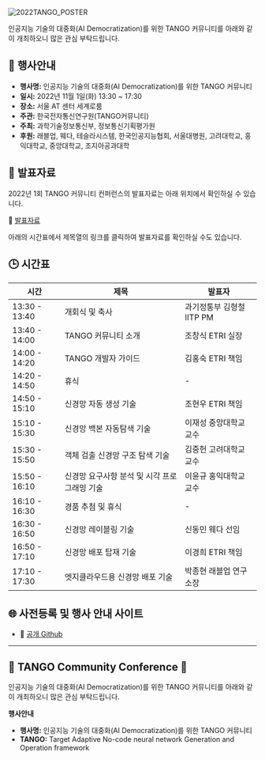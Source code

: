 ![
 2022TANGO_POSTER   
](img/20221101_tango.jpg)

인공지능 기술의 대중화(AI Democratization)를 위한 TANGO 커뮤니티를 아래와 같이 개최하오니 많은 관심 부탁드립니다.

## 📅 행사안내
- **행사명:** 인공지능 기술의 대중화(AI Democratization)를 위한 TANGO 커뮤니티
- **일시:** 2022년 11월 1일(화) 13:30 ~ 17:30
- **장소:** 서울 AT 센터 세계로룸
- **주관:** 한국전자통신연구원(TANGO커뮤니티)
- **주최:** 과학기술정보통신부, 정보통신기획평가원
- **후원:** 래블업, 웨다, 테슬라시스템, 한국인공지능협회, 서울대병원, 고려대학교, 홍익대학교, 중앙대학교, 조지아공과대학

## 📝 발표자료
2022년 1회 TANGO 커뮤니티 컨퍼런스의 발표자료는 아래 위치에서 확인하실 수 있습니다.

🔗 [발표자료](https://github.com/ML-TANGO/TANGO/tree/main/docs/2022_Fall_Community_Conference)

아래의 시간표에서 제목열의 링크를 클릭하여 발표자료를 확인하실 수도 있습니다.

## 🕒 시간표
| 시간           | 제목                             | 발표자                       |
|----------------|----------------------------------|------------------------------|
| 13:30 - 13:40  | 개회식 및 축사                   | 과기정통부 김형철 IITP PM     |
| 13:40 - 14:00  | TANGO 커뮤니티 소개              | 조창식 ETRI 실장             |
| 14:00 - 14:20  | TANGO 개발자 가이드              | 김홍숙 ETRI 책임             |
| 14:20 - 14:50  | 휴식                             | -                            |
| 14:50 - 15:10  | 신경망 자동 생성 기술            | 조현우 ETRI 책임             |
| 15:10 - 15:30  | 신경망 백본 자동탐색 기술        | 이재성 중앙대학교 교수       |
| 15:30 - 15:50  | 객체 검출 신경망 구조 탐색 기술 | 김중헌 고려대학교 교수       |
| 15:50 - 16:10  | 신경망 요구사항 분석 및 시각 프로그래밍 기술 | 이윤규 홍익대학교 교수 |
| 16:10 - 16:30  | 경품 추첨 및 휴식                | -                            |
| 16:30 - 16:50  | 신경망 레이블링 기술              | 신동민 웨다 선임             |
| 16:50 - 17:10  | 신경망 배포 탑재 기술            | 이경희 ETRI 책임             |
| 17:10 - 17:30  | 엣지클라우드용 신경망 배포 기술  | 박종현 래블업 연구소장       |

## 🌐 사전등록 및 행사 안내 사이트
- 🔗 [공개 Github](https://github.com/ML-TANGO/TANGO)

---

## 🎊 TANGO Community Conference 🎊
인공지능 기술의 대중화(AI Democratization)를 위한 TANGO 커뮤니티를 아래와 같이 개최하오니 많은 관심 부탁드립니다.

**행사안내**
- **행사명:** 인공지능 기술의 대중화(AI Democratization)를 위한 TANGO 커뮤니티
- **TANGO:** Target Adaptive No-code neural network Generation and Operation framework
